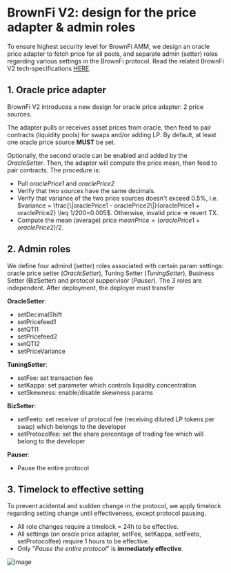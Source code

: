# BrownFi V2: design for the price adapter & admin roles
To ensure highest security level for BrownFi AMM, we design an oracle price adapter to fetch price for all pools, and separate admin (setter) roles regarding various settings in the BrownFi protocol. Read the related BrownFi V2 tech-specifications [HERE](https://github.com/BrownFi/BrownFi-tech-docs/blob/main/BrownFi-techspecs-V2.md).

## 1. Oracle price adapter
BrownFi V2 introduces a new design for oracle price adapter: 2 price sources. 

The adapter pulls or receives asset prices from oracle, then feed to pair contracts (liquidity pools) for swaps and/or adding LP. By default, at least one oracle price source **MUST** be set.   

Optionally, the second oracle can be enabled and added by the _OracleSetter_. Then, the adapter will compute the price mean, then feed to pair contracts. The procedure is:  
- Pull _oraclePrice1_ and _oraclePrice2_
- Verify that two sources have the same decimals.
- Verify that variance of the two price sources doesn't exceed 0.5%, i.e. $variance = \frac{\|oraclePrice1 - oraclePrice2\|}{oraclePrice1 + oraclePrice2} \leq 1/200=0.005$. Otherwise, invalid price => revert TX. 
- Compute the mean (average) price $meanPrice = (oraclePrice1 + oraclePrice2)/2$.

## 2. Admin roles
We define four admind (setter) roles associated with certain param settings: oracle price setter (_OracleSetter_), Tuning Setter (_TuningSetter_), Business Setter (BizSetter) and protocol suppervisor (_Pauser_). The 3 roles are independent. After deployment, the deployer must transfer 

**OracleSetter**:
- setDecimalShift
- setPricefeed1
- setQTI1
- setPricefeed2
- setQTI2
- setPriceVariance

**TuningSetter**:
- setFee: set transaction fee
- setKappa: set parameter which controls liquidity concentration
- setSkewness: enable/disable skewness params

**BizSetter**:
- setFeeto: set receiver of protocol fee (receiving diluted LP tokens per swap) which belongs to the developer
- setProtocolfee: set the share percentage of trading fee which will belong to the developer

**Pauser**: 
- Pause the entire protocol

## 3. Timelock to effective setting
To prevent acidental and sudden change in the protocol, we apply timelock regarding setting change until effectiveness, except protocol pausing.  
- All role changes require a timelock = 24h to be effective.
- All settings (on oracle price adapter, setFee, setKappa, setFeeto, setProtocolfee) require 1 hours to be effective.
- Only "_Pause the entire protocol_" is **immediately effective**. 

![image](https://github.com/user-attachments/assets/e5fe665c-316c-453a-967d-b98dd9e655a7)



